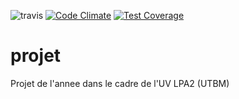 ![travis](https://travis-ci.org/HuangMichel/projet.svg?branch=master)
[![Code Climate](https://codeclimate.com/github/HuangMichel/projet/badges/gpa.svg)](https://codeclimate.com/github/HuangMichel/projet)
[![Test Coverage](https://codeclimate.com/github/HuangMichel/projet/badges/coverage.svg)](https://codeclimate.com/github/HuangMichel/projet/coverage)
# projet
Projet de l'annee dans le cadre de l'UV LPA2 (UTBM)
